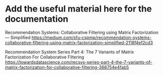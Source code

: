 # Add the useful material here for the documentation

Recommendation Systems: Collaborative Filtering using Matrix Factorization — Simplified
https://medium.com/sfu-cspmp/recommendation-systems-collaborative-filtering-using-matrix-factorization-simplified-2118f4ef2cd3

Recommendation System Series Part 4: The 7 Variants of Matrix Factorization For Collaborative Filtering
https://towardsdatascience.com/recsys-series-part-4-the-7-variants-of-matrix-factorization-for-collaborative-filtering-368754e4fab5


